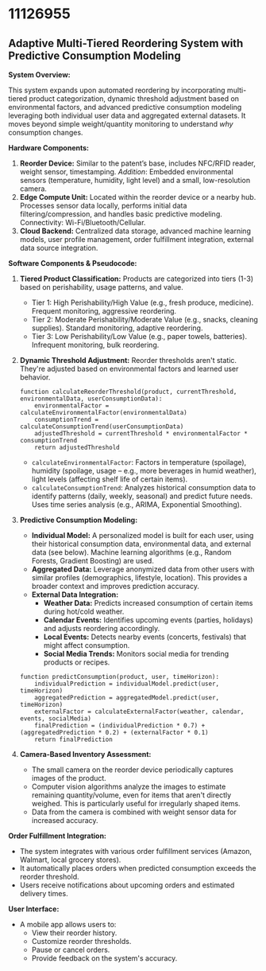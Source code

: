 # 11126955

## Adaptive Multi-Tiered Reordering System with Predictive Consumption Modeling

**System Overview:**

This system expands upon automated reordering by incorporating multi-tiered product categorization, dynamic threshold adjustment based on environmental factors, and advanced predictive consumption modeling leveraging both individual user data and aggregated external datasets. It moves beyond simple weight/quantity monitoring to understand *why* consumption changes.

**Hardware Components:**

1.  **Reorder Device:** Similar to the patent’s base, includes NFC/RFID reader, weight sensor, timestamping. *Addition*: Embedded environmental sensors (temperature, humidity, light level) and a small, low-resolution camera.
2.  **Edge Compute Unit:**  Located within the reorder device or a nearby hub.  Processes sensor data locally, performs initial data filtering/compression, and handles basic predictive modeling.  Connectivity: Wi-Fi/Bluetooth/Cellular.
3.  **Cloud Backend:**  Centralized data storage, advanced machine learning models, user profile management, order fulfillment integration, external data source integration.

**Software Components & Pseudocode:**

1.  **Tiered Product Classification:**  Products are categorized into tiers (1-3) based on perishability, usage patterns, and value.
    *   Tier 1:  High Perishability/High Value (e.g., fresh produce, medicine).  Frequent monitoring, aggressive reordering.
    *   Tier 2:  Moderate Perishability/Moderate Value (e.g., snacks, cleaning supplies).  Standard monitoring, adaptive reordering.
    *   Tier 3:  Low Perishability/Low Value (e.g., paper towels, batteries).  Infrequent monitoring, bulk reordering.

2.  **Dynamic Threshold Adjustment:**  Reorder thresholds aren't static. They're adjusted based on environmental factors and learned user behavior.
    ```pseudocode
    function calculateReorderThreshold(product, currentThreshold, environmentalData, userConsumptionData):
        environmentalFactor = calculateEnvironmentalFactor(environmentalData)
        consumptionTrend = calculateConsumptionTrend(userConsumptionData)
        adjustedThreshold = currentThreshold * environmentalFactor * consumptionTrend
        return adjustedThreshold
    ```
    *   `calculateEnvironmentalFactor`:  Factors in temperature (spoilage), humidity (spoilage, usage – e.g., more beverages in humid weather), light levels (affecting shelf life of certain items).
    *   `calculateConsumptionTrend`: Analyzes historical consumption data to identify patterns (daily, weekly, seasonal) and predict future needs.  Uses time series analysis (e.g., ARIMA, Exponential Smoothing).

3.  **Predictive Consumption Modeling:**
    *   **Individual Model:**  A personalized model is built for each user, using their historical consumption data, environmental data, and external data (see below). Machine learning algorithms (e.g., Random Forests, Gradient Boosting) are used.
    *   **Aggregated Data:** Leverage anonymized data from other users with similar profiles (demographics, lifestyle, location). This provides a broader context and improves prediction accuracy.
    *   **External Data Integration:**
        *   **Weather Data:** Predicts increased consumption of certain items during hot/cold weather.
        *   **Calendar Events:**  Identifies upcoming events (parties, holidays) and adjusts reordering accordingly.
        *   **Local Events:**  Detects nearby events (concerts, festivals) that might affect consumption.
        *   **Social Media Trends:** Monitors social media for trending products or recipes.
    ```pseudocode
    function predictConsumption(product, user, timeHorizon):
        individualPrediction = individualModel.predict(user, timeHorizon)
        aggregatedPrediction = aggregatedModel.predict(user, timeHorizon)
        externalFactor = calculateExternalFactor(weather, calendar, events, socialMedia)
        finalPrediction = (individualPrediction * 0.7) + (aggregatedPrediction * 0.2) + (externalFactor * 0.1)
        return finalPrediction
    ```

4.  **Camera-Based Inventory Assessment:**
    *   The small camera on the reorder device periodically captures images of the product.
    *   Computer vision algorithms analyze the images to estimate remaining quantity/volume, even for items that aren't directly weighed. This is particularly useful for irregularly shaped items.
    *   Data from the camera is combined with weight sensor data for increased accuracy.

**Order Fulfillment Integration:**

*   The system integrates with various order fulfillment services (Amazon, Walmart, local grocery stores).
*   It automatically places orders when predicted consumption exceeds the reorder threshold.
*   Users receive notifications about upcoming orders and estimated delivery times.

**User Interface:**

*   A mobile app allows users to:
    *   View their reorder history.
    *   Customize reorder thresholds.
    *   Pause or cancel orders.
    *   Provide feedback on the system's accuracy.